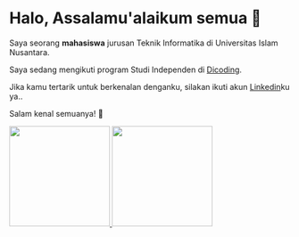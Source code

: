 # Halo, Assalamu'alaikum semua 👋

Saya seorang **mahasiswa** jurusan Teknik Informatika di Universitas Islam Nusantara.

Saya sedang mengikuti program Studi Independen di [Dicoding](https://www.dicoding.com/).

Jika kamu tertarik untuk berkenalan denganku, silakan ikuti akun [Linkedin](https://www.linkedin.com/in/dishanubari-pramudia-682409231/)ku ya..

Salam kenal semuanya! 👋

<p align="left">
<a href="https://github.com/gilangadhan">
  <img height="180em" src="https://github-readme-stats-eight-theta.vercel.app/api?username=gilangadhan&show_icons=true&theme=algolia&include_all_commits=true&count_private=true"/>
  <img height="180em" src="https://github-readme-stats-eight-theta.vercel.app/api/top-langs/?username=gilangadhan&layout=compact&langs_count=8&theme=algolia"/>
</a>
</p>
